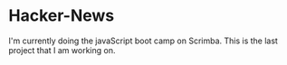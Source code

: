 # Hacker-News

I'm currently doing the javaScript boot camp on Scrimba. This is the last project that I am working on. 
